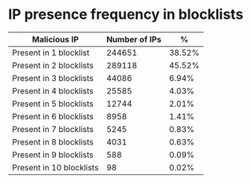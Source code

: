 # IP presence frequency in blocklists
| Malicious IP | Number of IPs | % |
|----|----|----|
| Present in 1 blocklist | 244651 | 38.52% |
| Present in 2 blocklists | 289118 | 45.52% |
| Present in 3 blocklists | 44086 | 6.94% |
| Present in 4 blocklists | 25585 | 4.03% |
| Present in 5 blocklists | 12744 | 2.01% |
| Present in 6 blocklists | 8958 | 1.41% |
| Present in 7 blocklists | 5245 | 0.83% |
| Present in 8 blocklists | 4031 | 0.63% |
| Present in 9 blocklists | 588 | 0.09% |
| Present in 10 blocklists | 98 | 0.02% |
